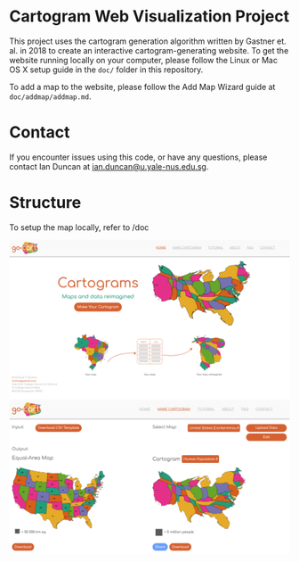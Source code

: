 # Cartogram Web Visualization Project

This project uses the cartogram generation algorithm written by Gastner et. al. in 2018 to create an interactive cartogram-generating website. To get the website running locally on your computer, please follow the Linux or Mac OS X setup guide in the `doc/` folder in this repository.

To add a map to the website, please follow the Add Map Wizard guide at `doc/addmap/addmap.md`.

# Contact

If you encounter issues using this code, or have any questions, please contact Ian Duncan at ian.duncan@u.yale-nus.edu.sg.


# Structure
To setup the map locally, refer to /doc

![](image1.png)
![](image2.png)
